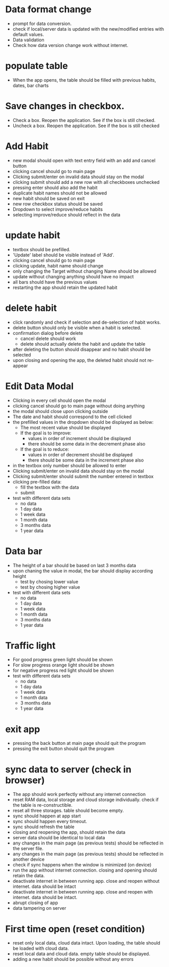 # Data format change
- prompt for data conversion.
- check if local/server data is updated with the new/modified entries with default values.
- Data validation
- Check how data version change work without internet.

# populate table
- When the app opens, the table should be filled with previous habits, dates, bar charts

# Save changes in checkbox.
- Check a box. Reopen the application. See if the box is still checked.
- Uncheck a box. Reopen the application. See if the box is still checked

# Add Habit
- new modal should open with text entry field with an add and cancel button
- clicking cancel should go to main page
- Clicking submit/enter on invalid data should stay on the modal
- clicking submit should add a new row with all checkboxes unchecked
- pressing enter should also add the habit
- duplicate habit names should not be allowed
- new habit should be saved on exit
- new row checkbox status should be saved
- Dropdown to select improve/reduce habits
- selecting improve/reduce should reflect in the data

# update habit
- textbox should be prefilled. 
- 'Update' label should be visible instead of 'Add'.
- clicking cancel should go to main page
- clicking update, habit name should change
- only changing the Target without changing Name should be allowed
- update without changing anything should have no impact
- all bars should have the previous values
- restarting the app should retain the updated habit

# delete habit
- click randomly and check if selection and de-selection of habit works. 
- delete button should only be visible when a habit is selected.
- confirmation dialog before delete
    - cancel delete should work
    - delete should actually delete the habit and update the table
- after deleting the button should disappear and no habit should be selected
- upon closing and opening the app, the deleted habit should not re-appear

# Edit Data Modal
- Clicking in every cell should open the modal
- clicking cancel should go to main page without doing anything
- the modal should close upon clicking outside
- The date and habit should correspond to the cell clicked
- the prefilled values in the dropdown should be displayed as below:
    - The most recent value should be displayed
    - If the goal is to improve: 
        - values in order of increment should be displayed
        - there should be some data in the decrement phase also
    - If the goal is to reduce: 
        - values in order of decrement should be displayed
        - there should be some data in the increment phase also
- in the textbox only number should be allowed to enter
- Clicking submit/enter on invalid data should stay on the modal
- Clicking submit/enter should submit the number entered in textbox
- clicking pre-filled data:
    - fill the textbox with the data
    - submit
- test with different data sets
    - no data
    - 1 day data
    - 1 week data
    - 1 month data
    - 3 months data
    - 1 year data
    
# Data bar
- The height of a bar should be based on last 3 months data
- upon chaning the value in modal, the bar should display according height
    - test by chosing lower value
    - test by chosing higher value
- test with different data sets
    - no data
    - 1 day data
    - 1 week data
    - 1 month data
    - 3 months data
    - 1 year data
    
# Traffic light
- For good progress green light should be shown
- For slow progress orange light should be shown
- for negative progress red light should be shown
- test with different data sets
    - no data
    - 1 day data
    - 1 week data
    - 1 month data
    - 3 months data
    - 1 year data

# exit app
- pressing the back button at main page should quit the program
- pressing the exit button should quit the program

# sync data to server (check in browser)
- The app should work perfectly without any internet connection
- reset RAM data, local storage and cloud storage individually. check if the table is re-constructible.
- reset all three storages. table should become empty.
- sync should happen at app start
- sync should happen every timeout.
- sync should refresh the table
- closing and reopening the app, should retain the data
- server data should be identical to local data
- any changes in the main page (as previous tests) should be reflected in the server file.
- any changes in the main page (as previous tests) should be reflected in another device
- check if sync happens when the window is minimized (on device)
- run the app without internet connection. closing and opening should retain the data.
- deactivate internet in between running app. close and reopen without internet. data should be intact
- deactivate internet in between running app. close and reopen with internet. data should be intact.
- abrupt closing of app
- data tampering on server 

# First time open (reset condition)
- reset only local data, cloud data intact. Upon loading, the table should be loaded with cloud data.
- reset local data and cloud data. empty table should be displayed.
- adding a new habit should be possible without any errors
